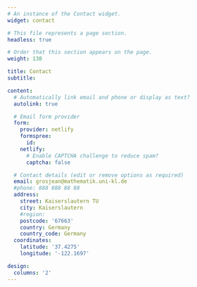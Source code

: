 ```yaml
---
# An instance of the Contact widget.
widget: contact

# This file represents a page section.
headless: true

# Order that this section appears on the page.
weight: 130

title: Contact
subtitle:

content:
  # Automatically link email and phone or display as text?
  autolink: true

  # Email form provider
  form:
    provider: netlify
    formspree:
      id:
    netlify:
      # Enable CAPTCHA challenge to reduce spam?
      captcha: false

  # Contact details (edit or remove options as required)
  email: grosjean@mathematik.uni-kl.de
  #phone: 888 888 88 88
  address:
    street: Kaiserslautern TU 
    city: Kaiserslautern
    #region: 
    postcode: '67663'
    country: Germany
    country_code: Germany
  coordinates:
    latitude: '37.4275'
    longitude: '-122.1697'

design:
  columns: '2'
---
```

